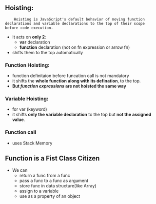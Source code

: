 ## Hoisting:
        Hoisting is JavaScript's default behavior of moving function declarations and variable declarations to the top of their scope before code execution.
- It acts on **only 2**:
  - **var** declaration
  - **function** declaration (not on fn expression or arrow fn)
- shifts them to the top automatically

### Function Hoisting:
- function definitaion before funcation call is not mandatory
- it shifts the **whole function along with its defination**, to the top.
- **But *function expressions* are not hoisted the same way**

### Variable Hoisting:
- for var (keyword)
- it shifts **only the variable declaration** to the top but **not the assigned value**.

### Function call 
- uses Stack Memory

## Function is a Fist Class Citizen
- We can
  - return a func from a func
  - pass a func to a func as argument
  - store func in data structure(like Array)
  - assign to a variable
  - use as a property of an object